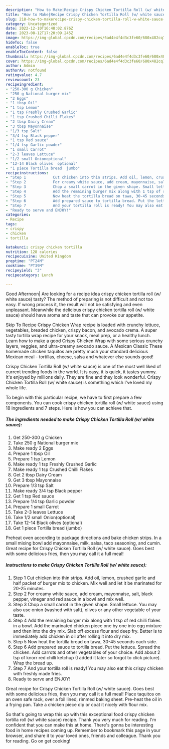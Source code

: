 ```yaml
---
description: "How to Make|Recipe Crispy Chicken Tortilla Roll (w/ white sauce) {That is Delicious"
title: "How to Make|Recipe Crispy Chicken Tortilla Roll (w/ white sauce) {That is Delicious"
slug: 218-how-to-makerecipe-crispy-chicken-tortilla-roll-w-white-sauce-that-is-delicious
category: Uncategorized
date: 2022-12-10T16:48:02.876Z
date: 2023-08-12T17:20:09.245Z
image: https://img-global.cpcdn.com/recipes/6ad4e4f4d3c3fe60/680x482cq70/crispy-chicken-tortilla-roll-w-white-sauce-recipe-main-photo.jpg
hideToc: false
enableToc: true
enableTocContent: false
thumbnail: https://img-global.cpcdn.com/recipes/6ad4e4f4d3c3fe60/680x482cq70/crispy-chicken-tortilla-roll-w-white-sauce-recipe-main-photo.jpg
cover: https://img-global.cpcdn.com/recipes/6ad4e4f4d3c3fe60/680x482cq70/crispy-chicken-tortilla-roll-w-white-sauce-recipe-main-photo.jpg
author: Admin
authorAv: notfound
ratingvalue: 4.7
reviewcount: 23
recipeingredient:
- "250-300 g Chicken"
- "250 g National burger mix"
- "2 Eggs"
- "1 tbsp Oil"
- "1 tsp Lemon"
- "1 tsp Freshly Crushed Garlic"
- "1 tsp Crushed Chilli Flakes"
- "2 tbsp Dairy Cream"
- "3 tbsp Mayonnaise"
- "1/3 tsp Salt"
- "3/4 tsp Black pepper"
- "1 tsp Red sauce"
- "1/4 tsp Garlic powder"
- "1 small Carrot"
- "2-3 leaves Lettuce"
- "1/2 small Onionoptional"
- "12-14 Black olives  optional"
- "1 piece Tortilla bread  jumbo"
recipeinstructions:
- "Step 1            Cut chicken into thin strips. Add oil, lemon, crushed garlic and half packet of burger mix to chicken. Mix well and let it be marinated for 20-25 minutes."
- "Step 2            For creamy white sauce, add cream, mayonnaise, salt, black pepper, vinegar and red sauce in a bowl and mix well."
- "Step 3            Chop a small carrot in the given shape. Small lettuce. You may also use onion (washed with salt), olives or any other vegetable of your taste."
- "Step 4            Add the remaining burger mix along with 1 tsp of red chilli flakes in a bowl. Add the marinated chicken piece one by one into egg mixture and then into the dry mix. Slab off excess flour and deep fry. Better is to immediately add chicken in oil after rolling it into dry mix."
- "Step 5            Now heat the tortilla bread on tawa, 30-45 seconds each side."
- "Step 6            Add prepared sauce to tortilla bread. Put the lettuce. Spread the chicken. Add carrots and other vegetables of your choice. Add about 2 tsp of knorr red chilli ketchup (I added it later so forgot to click picture). Wrap the bread up."
- "Step 7            And your tortilla roll is ready! You may also eat this crispy chicken with freshly made fries."
- "Ready to serve and ENJOY!"
categories:
- Recipe
tags:
- crispy
- chicken
- tortilla

katakunci: crispy chicken tortilla 
nutrition: 128 calories
recipecuisine: United Kingdom
preptime: "PT24M"
cooktime: "PT39M"
recipeyield: "3"
recipecategory: Lunch

---
```



Good Afternoon| Are looking for a recipe idea crispy chicken tortilla roll (w/ white sauce) tasty? The method of preparing is not difficult and not too easy. If wrong process it, the result will not be satisfying and even unpleasant. Meanwhile the delicious crispy chicken tortilla roll (w/ white sauce) should have aroma and taste that can provoke our appetite.





Skip To Recipe Crispy Chicken Wrap recipe is loaded with crunchy lettuce, vegetables, breaded chicken, crispy bacon, and avocado crema. A super tasty tortilla wrap recipe for your snack, meal prep, or a healthy lunch. Learn how to make a good Crispy Chicken Wrap with some serious crunchy layers, veggies, and ultra-creamy avocado sauce. A Mexican Classic These homemade chicken taquitos are pretty much your standard delicious Mexican meal - tortillas, cheese, salsa and whatever else sounds good!

Crispy Chicken Tortilla Roll (w/ white sauce) is one of the most well liked of current trending foods in the world. It is easy, it is quick, it tastes yummy. It's enjoyed by millions daily. They are fine and they look wonderful. Crispy Chicken Tortilla Roll (w/ white sauce) is something which I've loved my whole life.


To begin with this particular recipe, we have to first prepare a few components. You can cook crispy chicken tortilla roll (w/ white sauce) using 18 ingredients and 7 steps. Here is how you can achieve that.

<!--inarticleads1-->

##### The ingredients needed to make Crispy Chicken Tortilla Roll (w/ white sauce):

1. Get 250-300 g Chicken
1. Take 250 g National burger mix
1. Make ready 2 Eggs
1. Prepare 1 tbsp Oil
1. Prepare 1 tsp Lemon
1. Make ready 1 tsp Freshly Crushed Garlic
1. Make ready 1 tsp Crushed Chilli Flakes
1. Get 2 tbsp Dairy Cream
1. Get 3 tbsp Mayonnaise
1. Prepare 1/3 tsp Salt
1. Make ready 3/4 tsp Black pepper
1. Get 1 tsp Red sauce
1. Prepare 1/4 tsp Garlic powder
1. Prepare 1 small Carrot
1. Take 2-3 leaves Lettuce
1. Take 1/2 small Onion(optional)
1. Take 12-14 Black olives  (optional)
1. Get 1 piece Tortilla bread  (jumbo)


Preheat oven according to package directions and bake chicken strips. In a small mixing bowl add mayonnaise, milk, salsa, taco seasoning, and cumin. Great recipe for Crispy Chicken Tortilla Roll (w/ white sauce). Goes best with some delicious fries, then you may call it a full meal! 

<!--inarticleads2-->

##### Instructions to make Crispy Chicken Tortilla Roll (w/ white sauce):

1. Step 1            Cut chicken into thin strips. Add oil, lemon, crushed garlic and half packet of burger mix to chicken. Mix well and let it be marinated for 20-25 minutes.
1. Step 2            For creamy white sauce, add cream, mayonnaise, salt, black pepper, vinegar and red sauce in a bowl and mix well.
1. Step 3            Chop a small carrot in the given shape. Small lettuce. You may also use onion (washed with salt), olives or any other vegetable of your taste.
1. Step 4            Add the remaining burger mix along with 1 tsp of red chilli flakes in a bowl. Add the marinated chicken piece one by one into egg mixture and then into the dry mix. Slab off excess flour and deep fry. Better is to immediately add chicken in oil after rolling it into dry mix.
1. Step 5            Now heat the tortilla bread on tawa, 30-45 seconds each side.
1. Step 6            Add prepared sauce to tortilla bread. Put the lettuce. Spread the chicken. Add carrots and other vegetables of your choice. Add about 2 tsp of knorr red chilli ketchup (I added it later so forgot to click picture). Wrap the bread up.
1. Step 7            And your tortilla roll is ready! You may also eat this crispy chicken with freshly made fries.
1. Ready to serve and ENJOY!

Great recipe for Crispy Chicken Tortilla Roll (w/ white sauce). Goes best with some delicious fries, then you may call it a full meal! Place taquitos on an oven safe rack, over a foil lined, rimmed baking sheet. Pre-heat the oil in a frying pan. Take a chicken piece dip or coat it nicely with flour mix. 

So that's going to wrap this up with this exceptional food crispy chicken tortilla roll (w/ white sauce) recipe. Thank you very much for reading. I'm confident that you can make this at home. There's gonna be interesting food in home recipes coming up. Remember to bookmark this page in your browser, and share it to your loved ones, friends and colleague. Thank you for reading. Go on get cooking!
